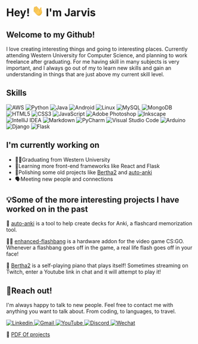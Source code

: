 # Hey! <img src="wave.gif" data-canonical-src="wave.gif" width="30" height="30" /> I'm Jarvis
## Welcome to my Github! 
I love creating interesting things and going to interesting places. Currently attending Western University for Computer Science, and planning to work freelance after graduating. For me having skill in many subjects is very important, and I always go out of my to learn new skills and gain an understanding in things that are just above my current skill level.

## Skills

![AWS](https://img.shields.io/badge/AWS-%23FF9900.svg?style=flat&logo=amazon-aws&logoColor=white)
![Python](https://img.shields.io/badge/Python-3670A0?style=flat&logo=python&logoColor=ffdd54)
![Java](https://img.shields.io/badge/Java-%23ED8B00.svg?style=flat&logo=java&logoColor=white)
![Android](https://img.shields.io/badge/Android-3DDC84?style=flat&logo=android&logoColor=white)
![Linux](https://img.shields.io/badge/Linux-FCC624?style=flat&logo=linux&logoColor=black)
![MySQL](https://img.shields.io/badge/MySQL-%2300f.svg?style=flat&logo=mysql&logoColor=white)
![MongoDB](https://img.shields.io/badge/MongoDB-%234ea94b.svg?style=flat&logo=mongodb&logoColor=white)
![HTML5](https://img.shields.io/badge/HTML5-%23E34F26.svg?style=flat&logo=html5&logoColor=white)
![CSS3](https://img.shields.io/badge/CSS3-%231572B6.svg?style=flat&logo=css3&logoColor=white)
![JavaScript](https://img.shields.io/badge/Javascript-%23323330.svg?style=flat&logo=javascript&logoColor=%23F7DF1E)
![Adobe Photoshop](https://img.shields.io/badge/Adobe%20Photoshop-%2331A8FF.svg?style=flat&logo=adobe%20photoshop&logoColor=white)
![Inkscape](https://img.shields.io/badge/Inkscape-e0e0e0?style=flat&logo=inkscape&logoColor=080A13)
![IntelliJ IDEA](https://img.shields.io/badge/IntelliJIDEA-000000.svg?style=flat&logo=intellij-idea&logoColor=white)
![Markdown](https://img.shields.io/badge/markdown-%23000000.svg?style=flat&logo=markdown&logoColor=white)
![PyCharm](https://img.shields.io/badge/pycharm-143?style=flat&logo=pycharm&logoColor=black&color=black&labelColor=green)
![Visual Studio Code](https://img.shields.io/badge/Visual%20Studio%20Code-0078d7.svg?style=flat&logo=visual-studio-code&logoColor=white)
![Arduino](https://img.shields.io/badge/-Arduino-00979D?style=flat&logo=Arduino&logoColor=white)
![Django](https://img.shields.io/badge/django-%23092E20.svg?style=flat&logo=django&logoColor=white)
![Flask](https://img.shields.io/badge/flask-%23000.svg?style=flat&logo=flask&logoColor=white)


## I'm currently working on


- 🧑‍🎓Graduating from Western University
- 🌸Learning more front-end frameworks like React and Flask
- 🧹Polishing some old projects like [Bertha2](https://github.com/boyesm/Bertha2) and [auto-anki](https://github.com/timmy6figures/auto-anki)
- 🗣Meeting new people and connections


## 💡Some of the more interesting projects I have worked on in the past

📝  [auto-anki](https://github.com/timmy6figures/auto-anki) is a tool to help create decks for Anki, a flashcard memorization tool. 

👨‍🏭  [enhanced-flashbang](https://github.com/timmy6figures/enhanced-flashbang) is a hardware addon for the video game CS:GO. Whenever a flashbang goes off in the game, a real life flash goes off in your face! 

🎹 [Bertha2](https://github.com/boyesm/Bertha2) is a self-playing piano that plays itself! Sometimes streaming on Twitch, enter a Youtube link in chat and it will attempt to play it!

  
## 🤝Reach out!
I'm always happy to talk to new people. Feel free to contact me with anything you want to talk about. From coding, to languages, to travel.


<p>
  <a href="https://www.linkedin.com/in/jarvis-coghlin-6b137a1a3/" title="Linkedin">
    <img src="https://img.shields.io/badge/linkedin-%230077B5.svg?style=for-the-badge&logo=linkedin&logoColor=white" alt="Linkedin" />
  </a>
  
  <a href="mailto:jarviscoghlin@gmail.com" title="Gmail">
    <img src="https://img.shields.io/badge/Gmail-D14836?style=for-the-badge&logo=gmail&logoColor=white" alt="Gmail" />
  </a>
  
  <a href="https://www.youtube.com/channel/UC2fm48El_nTcEV0CmV4d1cw" title="YouTube">
    <img src="https://img.shields.io/badge/YouTube-%23FF0000.svg?style=for-the-badge&logo=YouTube&logoColor=white" alt="YouTube" />
  </a>
  
  <a href="https://discordapp.com/users/timmy6figures#3912" title="Discord">
    <img src="https://img.shields.io/badge/Discord-%237289DA.svg?style=for-the-badge&logo=discord&logoColor=white" alt="Discord" />
  </a>
  
  
  <a href="https://u.wechat.com/kKhMIBXoO9No_dYoapjLPH8" title="Wechat">
    <img src="https://img.shields.io/badge/WeChat-07C160?style=for-the-badge&logo=wechat&logoColor=white" alt="Wechat" />
  </a>
  
</p>



📄  [PDF Of projects](https://github.com/timmy6figures/timmy6figures/blob/main/ProjectsPDF.pdf)

<!---
[Website](https://timmy6figures.com)
-->
